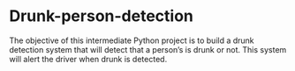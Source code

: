 # Drunk-person-detection
The objective of this intermediate Python project is to build a drunk detection system that will detect that a person’s is drunk or not. This system will alert the driver when drunk is detected.  
